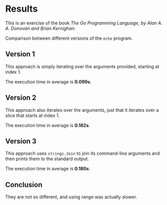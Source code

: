 # Results

This is an exercise of the book _The Go Programming Language,
by Alan A. A. Donovan and Brian Kernighan_.

Comparison between different versions of the `echo` program.

## Version 1

This approach is simply iterating over the arguments provided,
starting at index 1.

The execution time in average is **0.099s**.

## Version 2

This approach also iterates over the arguments, just that it
iterates over a slice that starts at index 1.

The execution time in average is **0.182s**.

## Version 3

This approach uses `strings.Join` to join its command-line arguments
and then prints them to the standard output.

The execution time in average is **0.180s**.

## Conclusion

They are not so different, and using range was actually slower.
